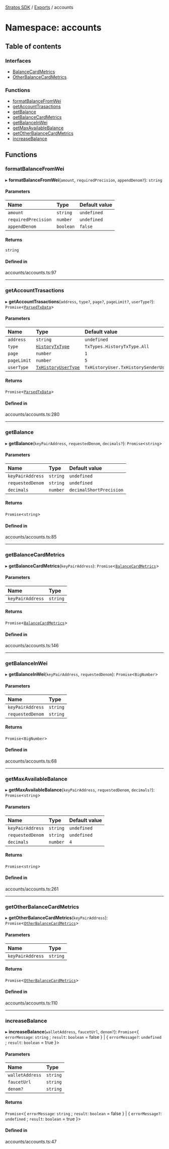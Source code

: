 [Stratos SDK](../README.md) / [Exports](../modules.md) / accounts

# Namespace: accounts

## Table of contents

### Interfaces

- [BalanceCardMetrics](../interfaces/accounts.BalanceCardMetrics.md)
- [OtherBalanceCardMetrics](../interfaces/accounts.OtherBalanceCardMetrics.md)

### Functions

- [formatBalanceFromWei](accounts.md#formatbalancefromwei)
- [getAccountTrasactions](accounts.md#getaccounttrasactions)
- [getBalance](accounts.md#getbalance)
- [getBalanceCardMetrics](accounts.md#getbalancecardmetrics)
- [getBalanceInWei](accounts.md#getbalanceinwei)
- [getMaxAvailableBalance](accounts.md#getmaxavailablebalance)
- [getOtherBalanceCardMetrics](accounts.md#getotherbalancecardmetrics)
- [increaseBalance](accounts.md#increasebalance)

## Functions

### formatBalanceFromWei

▸ **formatBalanceFromWei**(`amount`, `requiredPrecision`, `appendDenom?`): `string`

#### Parameters

| Name | Type | Default value |
| :------ | :------ | :------ |
| `amount` | `string` | `undefined` |
| `requiredPrecision` | `number` | `undefined` |
| `appendDenom` | `boolean` | `false` |

#### Returns

`string`

#### Defined in

accounts/accounts.ts:97

___

### getAccountTrasactions

▸ **getAccountTrasactions**(`address`, `type?`, `page?`, `pageLimit?`, `userType?`): `Promise`\<[`ParsedTxData`](../interfaces/transformerTypes.ParsedTxData.md)\>

#### Parameters

| Name | Type | Default value |
| :------ | :------ | :------ |
| `address` | `string` | `undefined` |
| `type` | [`HistoryTxType`](../enums/transactionTypes.HistoryTxType.md) | `TxTypes.HistoryTxType.All` |
| `page` | `number` | `1` |
| `pageLimit` | `number` | `5` |
| `userType` | [`TxHistoryUserType`](networkTypes.md#txhistoryusertype) | `TxHistoryUser.TxHistorySenderUser` |

#### Returns

`Promise`\<[`ParsedTxData`](../interfaces/transformerTypes.ParsedTxData.md)\>

#### Defined in

accounts/accounts.ts:280

___

### getBalance

▸ **getBalance**(`keyPairAddress`, `requestedDenom`, `decimals?`): `Promise`\<`string`\>

#### Parameters

| Name | Type | Default value |
| :------ | :------ | :------ |
| `keyPairAddress` | `string` | `undefined` |
| `requestedDenom` | `string` | `undefined` |
| `decimals` | `number` | `decimalShortPrecision` |

#### Returns

`Promise`\<`string`\>

#### Defined in

accounts/accounts.ts:85

___

### getBalanceCardMetrics

▸ **getBalanceCardMetrics**(`keyPairAddress`): `Promise`\<[`BalanceCardMetrics`](../interfaces/accounts.BalanceCardMetrics.md)\>

#### Parameters

| Name | Type |
| :------ | :------ |
| `keyPairAddress` | `string` |

#### Returns

`Promise`\<[`BalanceCardMetrics`](../interfaces/accounts.BalanceCardMetrics.md)\>

#### Defined in

accounts/accounts.ts:146

___

### getBalanceInWei

▸ **getBalanceInWei**(`keyPairAddress`, `requestedDenom`): `Promise`\<`BigNumber`\>

#### Parameters

| Name | Type |
| :------ | :------ |
| `keyPairAddress` | `string` |
| `requestedDenom` | `string` |

#### Returns

`Promise`\<`BigNumber`\>

#### Defined in

accounts/accounts.ts:68

___

### getMaxAvailableBalance

▸ **getMaxAvailableBalance**(`keyPairAddress`, `requestedDenom`, `decimals?`): `Promise`\<`string`\>

#### Parameters

| Name | Type | Default value |
| :------ | :------ | :------ |
| `keyPairAddress` | `string` | `undefined` |
| `requestedDenom` | `string` | `undefined` |
| `decimals` | `number` | `4` |

#### Returns

`Promise`\<`string`\>

#### Defined in

accounts/accounts.ts:261

___

### getOtherBalanceCardMetrics

▸ **getOtherBalanceCardMetrics**(`keyPairAddress`): `Promise`\<[`OtherBalanceCardMetrics`](../interfaces/accounts.OtherBalanceCardMetrics.md)\>

#### Parameters

| Name | Type |
| :------ | :------ |
| `keyPairAddress` | `string` |

#### Returns

`Promise`\<[`OtherBalanceCardMetrics`](../interfaces/accounts.OtherBalanceCardMetrics.md)\>

#### Defined in

accounts/accounts.ts:110

___

### increaseBalance

▸ **increaseBalance**(`walletAddress`, `faucetUrl`, `denom?`): `Promise`\<\{ `errorMessage`: `string` ; `result`: `boolean` = false } \| \{ `errorMessage?`: `undefined` ; `result`: `boolean` = true }\>

#### Parameters

| Name | Type |
| :------ | :------ |
| `walletAddress` | `string` |
| `faucetUrl` | `string` |
| `denom?` | `string` |

#### Returns

`Promise`\<\{ `errorMessage`: `string` ; `result`: `boolean` = false } \| \{ `errorMessage?`: `undefined` ; `result`: `boolean` = true }\>

#### Defined in

accounts/accounts.ts:47
